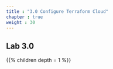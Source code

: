 ```yaml
---
title : "3.0 Configure Terraform Cloud"
chapter : true
weight : 30
---
```



## Lab 3.0

{{% children depth = 1 %}}